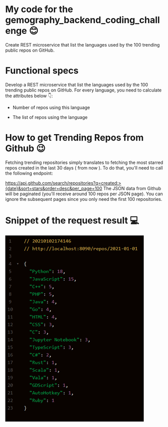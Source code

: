 # My code for the gemography_backend_coding_challenge :blush:
Create REST microservice that list the languages used by the 100 trending public repos on GitHub.

# Functional specs

Develop a REST microservice that list the languages used by the 100 trending public repos on GitHub.
For every language, you need to calculate the attributes below 👇:

* Number of repos using this language

* The list of repos using the language

# How to get Trending Repos from Github :wink:

Fetching trending repositories simply translates to fetching the most starred repos created in the last 30 days ( from now ). To do that, you'll need to call the following endpoint:

https://api.github.com/search/repositories?q=created:>{date}&sort=stars&order=desc&per_page=100
The JSON data from Github will be paginated (you'll receive around 100 repos per JSON page). You can ignore the subsequent pages since you only need the first 100 repositories.

# Snippet of the request result :computer:
   ![](images/json_result.png)
